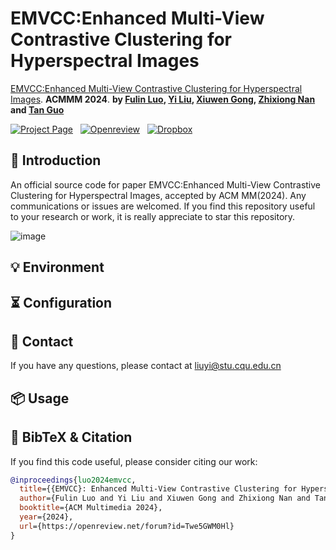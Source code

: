 # EMVCC:Enhanced Multi-View Contrastive Clustering for Hyperspectral Images

[EMVCC:Enhanced Multi-View Contrastive Clustering for Hyperspectral Images](https://openreview.net/pdf?id=Twe5GWM0Hl). **ACMMM 2024**.
**by [Fulin Luo](https://scholar.google.com/citations?user=TICo9iQAAAAJ&hl=zh-CN&oi=ao), [Yi Liu](https://github.com/YiLiu1999), [Xiuwen Gong](https://scholar.google.com/citations?hl=zh-CN&user=zVt8s84AAAAJ&view_op=list_works&sortby=pubdate), [Zhixiong Nan]() and [Tan Guo](https://scholar.google.com/citations?user=Qe7yChcAAAAJ&hl=zh-CN)**

[![Project Page](https://img.shields.io/badge/Project%20Page-%23D80082?logo=&style=flat-square)]()&nbsp;&nbsp;
[![Openreview](https://img.shields.io/badge/Paper-Openreview-%23B31B1B?style=flat-square)](https://openreview.net/forum?id=Twe5GWM0Hl&noteId=Twe5GWM0Hl)&nbsp;&nbsp;
[![Dropbox](https://img.shields.io/badge/Poster-Dropbox-%230061FF?logo=dropbox&style=flat-square)]()&nbsp;&nbsp;

## 👀 Introduction
An official source code for paper EMVCC:Enhanced Multi-View Contrastive Clustering for Hyperspectral Images, accepted by ACM MM(2024).
Any communications or issues are welcomed. 
If you find this repository useful to your research or work, it is really appreciate to star this repository.

![image](https://github.com/user-attachments/assets/9c7bc4e7-279e-47f3-a498-eadefa005604)


## 💡 Environment

## ⏳ Configuration


## 📧 Contact

If you have any questions, please  contact at liuyi@stu.cqu.edu.cn

## 📦 Usage


## 📌 BibTeX & Citation

If you find this code useful, please consider citing our work:

```bibtex
@inproceedings{luo2024emvcc,
  title={{EMVCC}: Enhanced Multi-View Contrastive Clustering for Hyperspectral Images},
  author={Fulin Luo and Yi Liu and Xiuwen Gong and Zhixiong Nan and Tan Guo},
  booktitle={ACM Multimedia 2024},
  year={2024},
  url={https://openreview.net/forum?id=Twe5GWM0Hl}
}
```

